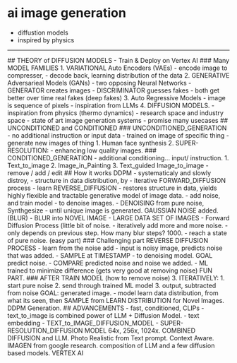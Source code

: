 # ai image generation
- diffustion models
- inspired by physics
<hr></hr>
## THEORY of DIFFUSION MODELS
- Train & Deploy on Vertex AI
### Many MODEL FAMILIES
1. VARIATIONAL Auto Encoders (VAEs)
- encode image to compresser,
- decode back, learning distribution of the data
2. GENERATIVE Adversarieal Models (GANs)
- two opposing Neural Networks
- GENERATOR creates images
- DISCRIMINATOR guesses fakes
- both get better over time real fakes (deep fakes)
3. Auto Regressive Models
- image is sequence of pixels
- inspiration from LLMs
4. DIFFUSION MODELS.
- inspiration from physics (thermo dynamics)
- research space and industry space
- state of art image generation systems
- promise many usecases
## UNCONDITIONED and CONDITIONED
### UNCONDITIONED_GENERATION
- no additional instruction or input data
- trained on image of specific thing
- generate new images of thing
1. Human face synthesis
2. SUPER-RESOLUTION:
- enhancing low quality images.
### CONDITIONED_GENERATION
- additional conditioning... input/ instruction.
1. Text_to_image
2. Image_in_Painting
3. Text_guided Image_to_image
- remove / add / edit
## How it works DDPM
- systematicaly and slowly distroy, 
- structure in data distribution, by 
- iterative FORWARD_DIFFUSION process
- learn REVERSE_DIFFUSION
- restores structure in data,
yields highly flexible and tractable generative model of image data.
- add noise, and train model - to denoise images.
- DENOISING from pure noise, 
Synthgesize - until unique image is generated.
GAUSSIAN NOISE added. (BLUR)
- BLUR into NOVEL IMAGE
- LARGE DATA SET OF IMAGES
- Forward Diffusion Process (little bit of noise.
- iteratively add more and more noise.
- only depends on previous step. How many blur steps? 1000.
- reach a state of pure noise. (easy part)
### Challenging part REVERSE DIFFUSION PROCESS
- learn from the noise add
- input is noisy image, predicts noise that was added. 
- SAMPLE at TIMESTAMP - to denoising model. GOAL predict noise.
- COMPARE predicted noise and noise we added.
- ML trained to minimize difference 
(gets very good at removing noise) FUN PART.
### AFTER TRAIN MODEL (how to remove noise) 3.
ITERATIVELY:
1. start pure noise
2. send through trained ML model
3. output, subtracted from noise
GOAL: generated image.
- model learn data distribution, from what its seen,
then SAMPLE from LEARN DISTRIBUTION for Novel Images.
DDPM Generation.
## ADVANCEMENTS
- fast, conditioned, CLIPs
- text_to_image is combined power of LLM + Diffusion Model.
- text embedding
- TEXT_to_IMAGE_DIFFUSION_MODEL
- SUPER-RESOLUTION_DIFFUSION MODEL 64x, 256x, 1024x.
COMBINED DIFFUSION and LLM.
Photo Realistic from Text prompt.
Context Aware.
IMAGEN from google research.
composition of LLM and a few diffusion based models.
VERTEX AI
